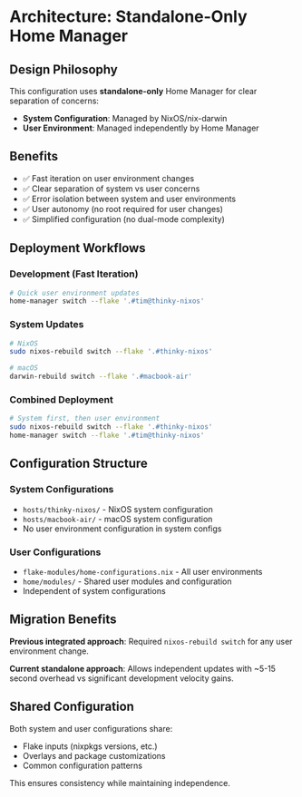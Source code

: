 # Architecture: Standalone-Only Home Manager

## Design Philosophy

This configuration uses **standalone-only** Home Manager for clear separation of concerns:

- **System Configuration**: Managed by NixOS/nix-darwin
- **User Environment**: Managed independently by Home Manager

## Benefits

- ✅ Fast iteration on user environment changes
- ✅ Clear separation of system vs user concerns  
- ✅ Error isolation between system and user environments
- ✅ User autonomy (no root required for user changes)
- ✅ Simplified configuration (no dual-mode complexity)

## Deployment Workflows

### Development (Fast Iteration)
```bash
# Quick user environment updates
home-manager switch --flake '.#tim@thinky-nixos'
```

### System Updates
```bash
# NixOS
sudo nixos-rebuild switch --flake '.#thinky-nixos'

# macOS  
darwin-rebuild switch --flake '.#macbook-air'
```

### Combined Deployment
```bash
# System first, then user environment
sudo nixos-rebuild switch --flake '.#thinky-nixos'
home-manager switch --flake '.#tim@thinky-nixos'
```

## Configuration Structure

### System Configurations
- `hosts/thinky-nixos/` - NixOS system configuration
- `hosts/macbook-air/` - macOS system configuration
- No user environment configuration in system configs

### User Configurations  
- `flake-modules/home-configurations.nix` - All user environments
- `home/modules/` - Shared user modules and configuration
- Independent of system configurations

## Migration Benefits

**Previous integrated approach**: Required `nixos-rebuild switch` for any user environment change.

**Current standalone approach**: Allows independent updates with ~5-15 second overhead vs significant development velocity gains.

## Shared Configuration

Both system and user configurations share:
- Flake inputs (nixpkgs versions, etc.)
- Overlays and package customizations
- Common configuration patterns

This ensures consistency while maintaining independence.